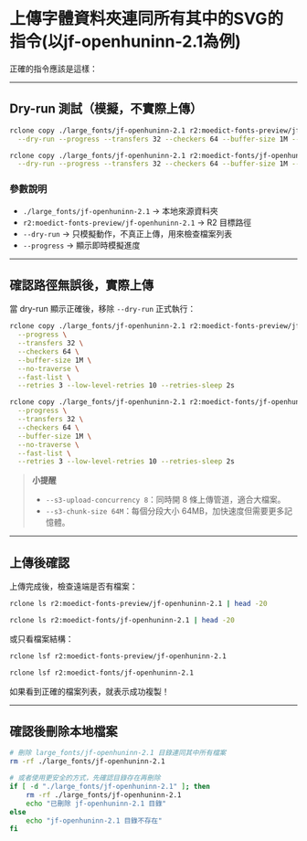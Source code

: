 # 上傳字體資料夾連同所有其中的SVG的指令(以jf-openhuninn-2.1為例)

正確的指令應該是這樣：

---

## **Dry-run 測試（模擬，不實際上傳）**

```bash
rclone copy ./large_fonts/jf-openhuninn-2.1 r2:moedict-fonts-preview/jf-openhuninn-2.1 \
  --dry-run --progress --transfers 32 --checkers 64 --buffer-size 1M --no-traverse --fast-list
```

```bash
rclone copy ./large_fonts/jf-openhuninn-2.1 r2:moedict-fonts/jf-openhuninn-2.1 \
  --dry-run --progress --transfers 32 --checkers 64 --buffer-size 1M --no-traverse --fast-list
```

### **參數說明**

* `./large_fonts/jf-openhuninn-2.1` → 本地來源資料夾
* `r2:moedict-fonts-preview/jf-openhuninn-2.1` → R2 目標路徑
* `--dry-run` → 只模擬動作，不真正上傳，用來檢查檔案列表
* `--progress` → 顯示即時模擬進度

---

## **確認路徑無誤後，實際上傳**

當 dry-run 顯示正確後，移除 `--dry-run` 正式執行：

```bash
rclone copy ./large_fonts/jf-openhuninn-2.1 r2:moedict-fonts-preview/jf-openhuninn-2.1 \
  --progress \
  --transfers 32 \
  --checkers 64 \
  --buffer-size 1M \
  --no-traverse \
  --fast-list \
  --retries 3 --low-level-retries 10 --retries-sleep 2s
```

```bash
rclone copy ./large_fonts/jf-openhuninn-2.1 r2:moedict-fonts/jf-openhuninn-2.1 \
  --progress \
  --transfers 32 \
  --checkers 64 \
  --buffer-size 1M \
  --no-traverse \
  --fast-list \
  --retries 3 --low-level-retries 10 --retries-sleep 2s
```

> **小提醒**
>
> * `--s3-upload-concurrency 8`：同時開 8 條上傳管道，適合大檔案。
> * `--s3-chunk-size 64M`：每個分段大小 64MB，加快速度但需要更多記憶體。

---

## **上傳後確認**

上傳完成後，檢查遠端是否有檔案：

```bash
rclone ls r2:moedict-fonts-preview/jf-openhuninn-2.1 | head -20
```


```bash
rclone ls r2:moedict-fonts/jf-openhuninn-2.1 | head -20
```

或只看檔案結構：

```bash
rclone lsf r2:moedict-fonts-preview/jf-openhuninn-2.1
```


```bash
rclone lsf r2:moedict-fonts/jf-openhuninn-2.1
```

如果看到正確的檔案列表，就表示成功複製！


---

## **確認後刪除本地檔案**

```bash
# 刪除 large_fonts/jf-openhuninn-2.1 目錄連同其中所有檔案
rm -rf ./large_fonts/jf-openhuninn-2.1

# 或者使用更安全的方式，先確認目錄存在再刪除
if [ -d "./large_fonts/jf-openhuninn-2.1" ]; then
    rm -rf ./large_fonts/jf-openhuninn-2.1
    echo "已刪除 jf-openhuninn-2.1 目錄"
else
    echo "jf-openhuninn-2.1 目錄不存在"
fi
```
